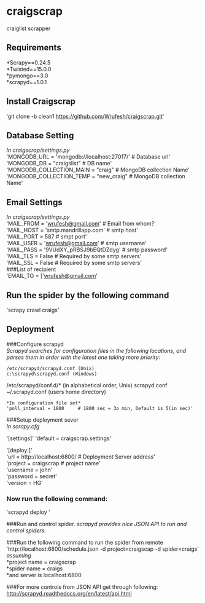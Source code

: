  craigscrap  
=============
craiglist scrapper  

 Requirements  
---------------
*Scrapy==0.24.5  
*Twisted==15.0.0  
*pymongo==3.0  
*scrapyd==1.0.1  

 Install Craigscrap  
---------------------
'git clone -b clean1 https://github.com/Wrufesh/craigscrap.git'  

 Database Setting  
--------------------
*In craigscrap/settings.py*  
'MONGODB_URL = 'mongodb://localhost:27017/'      # Database url'  
'MONGODB_DB = "craigslist"                       # DB name'  
'MONGODB_COLLECTION_MAIN = "craig"               # MongoDB collection Name'  
'MONGODB_COLLECTION_TEMP = "new_craig"           # MongoDB collection Name'  

 Email Settings  
-----------------
*In craigscrap/settings.py*  
'MAIL_FROM = 'wrufesh@gmail.com'                 # Email from whom?'  
'MAIL_HOST = 'smtp.mandrillapp.com'              # smtp host'  
'MAIL_PORT = 587                                 # smpt port'   
'MAIL_USER = 'wrufesh@gmail.com'                 # smtp username'  
'MAIL_PASS = '9VUdXY_pRBSJ9bEQtDZdyg'            # smtp password'  
'MAIL_TLS = False                                # Required by some smtp servers'  
'MAIL_SSL = False                                # Required by some smtp servers'  
###List of recipient  
'EMAIL_TO = ['wrufesh@gmail.com'  

Run the spider by the following command  
----------------------------------------
'scrapy crawl craigs'  

 Deployment  
------------
###Configure scrapyd  
  *Scrapyd searches for configuration files in the following locations, and parses them in order with the latest one taking more priority:*

    /etc/scrapyd/scrapyd.conf (Unix)
    c:\scrapyd\scrapyd.conf (Windows)
   /etc/scrapyd/conf.d/* (in alphabetical order, Unix)
    scrapyd.conf
    ~/.scrapyd.conf (users home directory)
    
    *In configuration file set*  
    'poll_interval = 1800     # 1800 sec = 3o min, Default is 5(in sec)'


###Setup deployment sever  
  *In scrapy.cfg*  
  
  '[settings]' 
  'default = craigscrap.settings'  

  '[deploy:<somename>]'  
  'url = http://localhost:6800/     # Deployment Server address'  
  'project = craigscrap              # project name'  
  'username = john'  
  'password = secret'  
  'version = HG'  
  
### Now run the following command:  
  'scrapyd deploy <somename>'  
  
###Run and control spider. 
  *scrapyd provides nice JSON API to run and control spiders.*  
  
###Run the following command to run the spider from remote  
'http://localhost:6800/schedule.json -d project=craigscap -d spider=craigs'  
*assuming*  
*project name = craigscrap  
*spider name = craigs  
*and server is localhost:6800  

###For more controls from JSON API get through following:  
http://scrapyd.readthedocs.org/en/latest/api.html  






